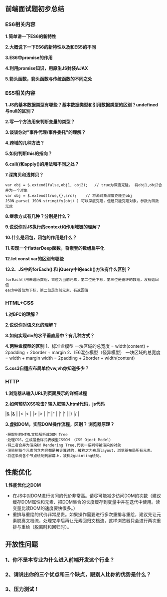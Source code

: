 ## 前端面试题初步总结

### ES6相关内容

**1.简单讲一下ES6的新特性** 

**2.大概说下一下ES6的新特性以及和ES5的不同** 

**3.ES6中promise的作用** 

**4.利用promise知识，用原生JS封装AJAX**

**5.箭头函数，箭头函数与传统函数的不同之处**


### ES5相关内容

**1.JS的基本数据类型有哪些？基本数据类型和引用数据类型的区别？undefined与null的区别？**

**2.写一个方法用来判断变量的类型？**

**3.谈谈你对"事件代理/事件委托"的理解？**

**4.跨域的几种方法？**

**5.如何判断this的指向？**

**6.call()和apply()的用法和不同之处？**

**7.深拷贝和浅拷贝？**

	var obj = $.extend(false,obj1, obj2);	// true为深度克隆， 将obj1,obj2合并为一个对象
	var obj = $.extend(true,{},src);	// 将源对象深度克隆至obj
	JSON.parse( JSON.stringify(obj) ) 可以深度克隆，但是只能克隆对象，参数为函数无效

**8.继承方式有几种？分别是什么？**

**9.说说你对JS执行的context和作用域链的理解？**

**10.什么是闭包，闭包的作用是什么？**

**11.实现一个flatterDeep函数，将嵌套的数组扁平化**

**12.let const var的区别有哪些**

**13.2、JS中的forEach() 和 jQuery中的each()方法有什么区别？**

	forEach()用来遍历数组，首位为当前元素，第二位是下标，第三位是循环的数组，没有返回值
	each中首位为下标，第二位是当前元素，有返回值
	
	
### HTML+CSS

**1.对BFC的理解？**

**2.说说你对语义化的理解？**

**3.如何实现div的水平垂直居中？有几种方式？**

**4.两种盒模型的区别**
  1、标准盒模型
	一块区域的总宽度 = width(content) + 2padding + 2border + margin
  2、IE6混杂模型（怪异模型）
	一块区域的总宽度 = width + margin
	width = 2padding + 2border + width(content) 
	
**5.css3自适应布局单位vw,vh你知道多少？**

### HTTP

**1.浏览器从输入URL到页面展示的详细过程**


**2.如何预防XSS攻击? 输入框输入html代码，js代码**

|&	|&amp;	|
|<	|&lt;	|
|>	|&gt;	|
|"	|&quot;	|
|'	|&#x27;	|
|/	|&#x2F;	|

**3.虚拟DOM，实际DOM操作流程，区别？ 浏览器原理？**

	·获取到的HTML文档解析成DOM Tree
	·处理CSS，生成层叠样式表模型CSSOM （CSS Oject Model）	
	·将二者合并为渲染树 Rendering Tree,代表一系列将被渲染的对象
	·渲染树每个元素包含内容都是被计算过的，被称之为布局layout，浏览器布局所有元素。
	·将渲染树各个节点绘制到屏幕上，被称为painting绘制。


## 性能优化

**1.性能优化之DOM**

- 在JS中对DOM进行访问的代价非常高。请尽可能减少访问DOM的次数（建议缓存DOM属性和元素、把DOM集合的长度缓存到变量中并在迭代中使用。读变量比读DOM的速度要快很多。）
- 重排与重绘的代价非常昂贵。如果操作需要进行多次重排与重绘，建议先让元素脱离文档流，处理完毕后再让元素回归文档流，这样浏览器只会进行两次重排与重绘（脱离时和回归时）。

## 开放性问题

### 1、你不是本专业为什么进入前端开发这个行业？

### 2、请说出你的三个优点和三个缺点，跟别人比你的优势是什么？

### 3、压力测试！